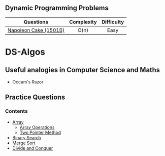 ## Dynamic Programming Problems
| Questions | Complexity | Difficulty |
|:--:|:--:|:--:|
| [Napoleon Cake (1501B)](https://codeforces.com/problemset/problem/1501/B)| O(n) | Easy |

# DS-Algos
## Useful analogies in Computer Science and Maths
- Occam's Razor
## Practice Questions
### Contents
- [Array](#array)
  - [Array Operations](#array-operations)
  - [Two Pointer Method](#two-pointer-method)
- [Binary Search](#binary-search)
- [Merge Sort](#merge-sort)
- [Divide and Conquer](#divide-and-conquer)
